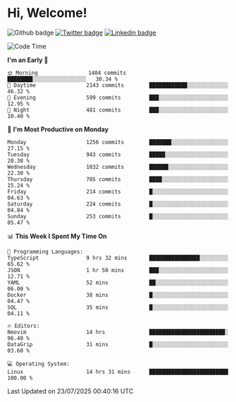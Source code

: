   # Hi, Welcome!
  ![Github badge](https://img.shields.io/github/followers/kraken-afk.svg?style=social&label=Follow&maxAge=2592000)
  [![Twitter badge](https://img.shields.io/badge/-Twitter-00acee?style=flat-square&logo=Twitter&logoColor=white)](https://twitter.com/trshppl)
  [![Linkedin badge](https://img.shields.io/badge/LinkedIn-0077B5?style=flat-square&logo=linkedin&logoColor=white)](https://www.linkedin.com/in/noveanrer)
<!--START_SECTION:waka-->
![Code Time](http://img.shields.io/badge/Code%20Time-1%2C109%20hrs%208%20mins-blue)

**I'm an Early 🐤** 

```text
🌞 Morning                1404 commits        ████████░░░░░░░░░░░░░░░░░   30.34 % 
🌆 Daytime                2143 commits        ████████████░░░░░░░░░░░░░   46.32 % 
🌃 Evening                599 commits         ███░░░░░░░░░░░░░░░░░░░░░░   12.95 % 
🌙 Night                  481 commits         ███░░░░░░░░░░░░░░░░░░░░░░   10.40 % 
```
📅 **I'm Most Productive on Monday** 

```text
Monday                   1256 commits        ███████░░░░░░░░░░░░░░░░░░   27.15 % 
Tuesday                  943 commits         █████░░░░░░░░░░░░░░░░░░░░   20.38 % 
Wednesday                1032 commits        ██████░░░░░░░░░░░░░░░░░░░   22.30 % 
Thursday                 705 commits         ████░░░░░░░░░░░░░░░░░░░░░   15.24 % 
Friday                   214 commits         █░░░░░░░░░░░░░░░░░░░░░░░░   04.63 % 
Saturday                 224 commits         █░░░░░░░░░░░░░░░░░░░░░░░░   04.84 % 
Sunday                   253 commits         █░░░░░░░░░░░░░░░░░░░░░░░░   05.47 % 
```


📊 **This Week I Spent My Time On** 

```text
💬 Programming Languages: 
TypeScript               9 hrs 32 mins       ████████████████░░░░░░░░░   65.62 % 
JSON                     1 hr 50 mins        ███░░░░░░░░░░░░░░░░░░░░░░   12.71 % 
YAML                     52 mins             ██░░░░░░░░░░░░░░░░░░░░░░░   06.00 % 
Docker                   38 mins             █░░░░░░░░░░░░░░░░░░░░░░░░   04.47 % 
SQL                      35 mins             █░░░░░░░░░░░░░░░░░░░░░░░░   04.11 % 

🔥 Editors: 
Neovim                   14 hrs              ████████████████████████░   96.40 % 
DataGrip                 31 mins             █░░░░░░░░░░░░░░░░░░░░░░░░   03.60 % 

💻 Operating System: 
Linux                    14 hrs 31 mins      █████████████████████████   100.00 % 
```


 Last Updated on 23/07/2025 00:40:16 UTC
<!--END_SECTION:waka-->